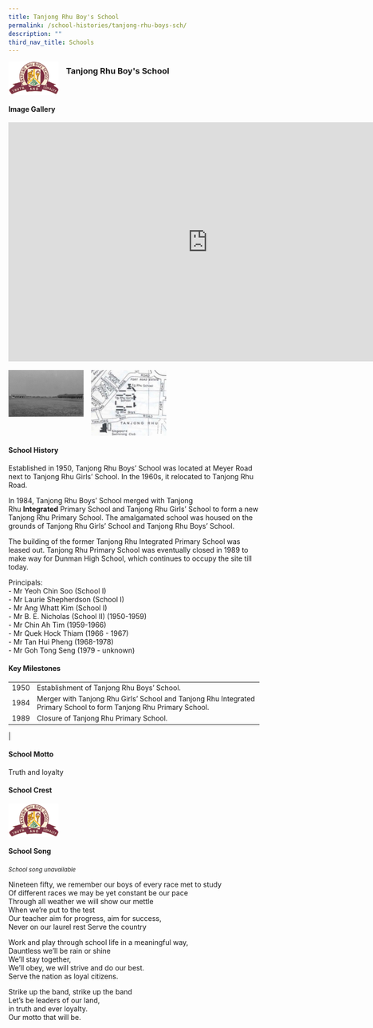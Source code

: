 ```yaml
---
title: Tanjong Rhu Boy's School
permalink: /school-histories/tanjong-rhu-boys-sch/
description: ""
third_nav_title: Schools
---
```

<img align="left" style="width:20%;margin-right:15px;" src="/images/tanjongrhuboys1.png">

### **Tanjong Rhu Boy's School**

<br clear="left">

#### **Image Gallery**
<iframe src="https://docs.google.com/presentation/d/e/2PACX-1vSP9914fLNS0ciZvQhNZX1HAsfceFRLOcGrVH_LwG_-TyR0Vgblmn49n6AYjFqG6xS7IhRGI-R9h_Hr/embed?start=false&amp;loop=true&amp;delayms=5000" frameborder="0" width="800" height="479" allowfullscreen="true"></iframe>

<p><a href="/images/tanjongrhuboys2.jpg">  
<img align="left" style="width:30%;margin-right:15px;" src="/images/tanjongrhuboys2.jpg">
</a></p>

<p><a href="/images/tanjongrhuboys3.jpg">  
<img align="left" style="width:30%;margin-right:15px;" src="/images/tanjongrhuboys3.jpg">
</a></p>

<br clear="left">

#### **School History**
Established in 1950, Tanjong Rhu Boys’ School was located at Meyer Road next to Tanjong Rhu Girls’ School. In the 1960s, it relocated to Tanjong Rhu Road.  
  
In 1984, Tanjong Rhu Boys’ School merged with Tanjong Rhu&nbsp;**Integrated**&nbsp;Primary School and Tanjong Rhu Girls’ School to form a new Tanjong Rhu Primary School. The amalgamated school was housed on the grounds of Tanjong Rhu Girls’ School and Tanjong Rhu Boys’ School.  
  
The building of the former Tanjong Rhu Integrated Primary School was leased out. Tanjong Rhu Primary School was eventually closed in 1989 to make way for Dunman High School, which continues to occupy the site till today.

Principals:<br>
\- Mr Yeoh Chin Soo (School I)<br>
\- Mr Laurie Shepherdson (School I)<br>
\- Mr Ang Whatt Kim (School I)<br>
\- Mr B. E. Nicholas (School II) (1950-1959)<br>
\- Mr Chin Ah Tim (1959-1966)<br>
\- Mr Quek Hock Thiam (1966 - 1967)<br>
\- Mr Tan Hui Pheng (1968-1978)<br>
\- Mr Goh Tong Seng (1979 - unknown)

#### **Key Milestones**

|  |  |
|:---:|---|
| 1950 | Establishment of Tanjong Rhu Boys’ School. |
| 1984 | Merger with Tanjong Rhu Girls’ School and Tanjong Rhu Integrated Primary School to form Tanjong Rhu Primary School. |
| 1989 | Closure of Tanjong Rhu Primary School. |
|

#### **School Motto**
Truth and loyalty

#### **School Crest**
<img align="left" style="width:20%;margin-right:15px;" src="/images/tanjongrhuboys1.png">


<br clear="left">

#### **School Song**
 <small>*School song unavailable*</small>

Nineteen fifty, we remember our boys of every race met to study<br>
Of different races we may be yet constant be our pace<br>
Through all weather we will show our mettle<br>
When we’re put to the test<br>
Our teacher aim for progress, aim for success,<br>
Never on our laurel rest Serve the country

Work and play through school life in a meaningful way,<br>
Dauntless we’ll be rain or shine<br>
We’ll stay together,<br>
We’ll obey, we will strive and do our best.<br>
Serve the nation as loyal citizens.

Strike up the band, strike up the band<br>
Let’s be leaders of our land,<br>
in truth and ever loyalty.<br>
Our motto that will be.